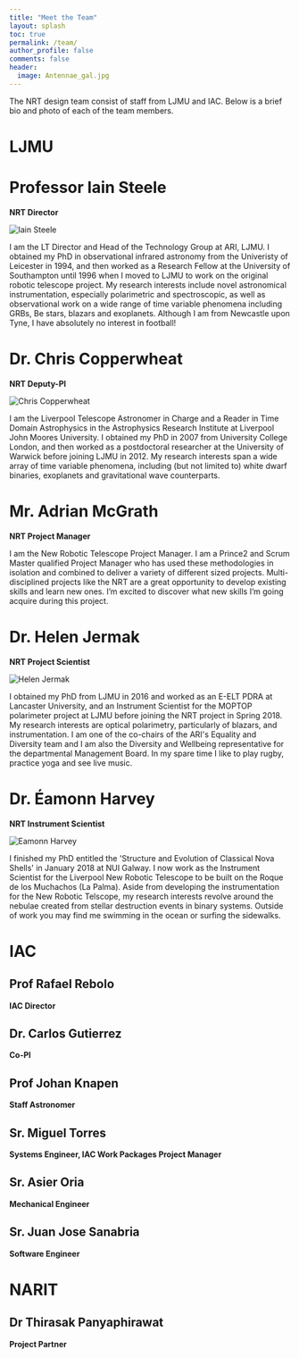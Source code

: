 ```yaml
---
title: "Meet the Team"
layout: splash
toc: true
permalink: /team/
author_profile: false
comments: false
header:
  image: Antennae_gal.jpg
---
```


The NRT design team consist of staff from LJMU and IAC. Below is a brief bio and photo of each of the team members.

# LJMU


# Professor Iain Steele 
**NRT Director**

![Iain Steele](ias.jpg)

I am the LT Director and Head of the Technology Group at ARI, LJMU.  I obtained my PhD in observational infrared astronomy from the Univeristy of Leicester in 1994, and then worked as a Research Fellow at the University of Southampton until 1996 when I moved to LJMU to work on the original robotic telescope project.  My research interests include novel astronomical instrumentation, especially polarimetric and spectroscopic, as well as observational work on a wide range of time variable phenomena including GRBs, Be stars, blazars and exoplanets.  Although I am from Newcastle upon Tyne, I have absolutely no interest in football!

# Dr. Chris Copperwheat
**NRT Deputy-PI**

![Chris Copperwheat](astccopp.jpg)

I am the Liverpool Telescope Astronomer in Charge and a Reader in Time Domain Astrophysics in the Astrophysics Research Institute at Liverpool John Moores University. I obtained my PhD in 2007 from University College London, and then worked as a postdoctoral researcher at the University of Warwick before joining LJMU in 2012. My research interests span a wide array of time variable phenomena, including (but not limited to) white dwarf binaries, exoplanets and gravitational wave counterparts.

# Mr. Adrian McGrath
**NRT Project Manager**

I am the New Robotic Telescope Project Manager. I am a Prince2 and Scrum Master qualified Project Manager who has used these methodologies in isolation and combined to deliver a variety of different sized projects.
Multi-disciplined projects like the NRT are a great opportunity to develop existing skills and learn new ones. I’m excited to discover what new skills I’m going acquire during this project.

# Dr. Helen Jermak
**NRT Project Scientist**

![Helen Jermak](me_LT_edit.jpeg)

I obtained my PhD from LJMU in 2016 and worked as an E-ELT PDRA at Lancaster University, and an Instrument Scientist for the MOPTOP polarimeter project at LJMU before joining the NRT project in Spring 2018. My research interests are optical polarimetry, particularly of blazars, and instrumentation. I am one of the co-chairs of the ARI's Equality and Diversity team and I am also the Diversity and Wellbeing representative for the departmental Management Board. In my spare time I like to play rugby, practice yoga and see live music.

# Dr. Éamonn Harvey
**NRT Instrument Scientist**

![Eamonn Harvey](photo_EJH.png)

I finished my PhD entitled the 'Structure and Evolution of Classical Nova Shells' in January 2018 at NUI Galway. I now work as the Instrument Scientist for the Liverpool New Robotic Telescope to be built on the Roque de los Muchachos (La Palma). Aside from developing the instrumentation for the New Robotic Telscope, my research interests revolve around the nebulae created from stellar destruction events in binary systems. Outside of work you may find me swimming in the ocean or surfing the sidewalks. 

# IAC

## Prof Rafael Rebolo
**IAC Director**

## Dr. Carlos Gutierrez
**Co-PI**

## Prof Johan Knapen
**Staff Astronomer**

## Sr. Miguel Torres
**Systems Engineer, IAC Work Packages Project Manager**

## Sr. Asier Oria
**Mechanical Engineer**

## Sr. Juan Jose Sanabria
**Software Engineer**

# NARIT

## Dr Thirasak Panyaphirawat 
**Project Partner**
